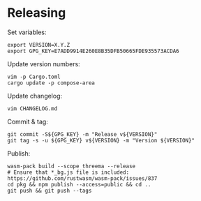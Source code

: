 # Releasing

Set variables:

    export VERSION=X.Y.Z
    export GPG_KEY=E7ADD9914E260E8B35DFB50665FDE935573ACDA6

Update version numbers:

    vim -p Cargo.toml
    cargo update -p compose-area

Update changelog:

    vim CHANGELOG.md

Commit & tag:

    git commit -S${GPG_KEY} -m "Release v${VERSION}"
    git tag -s -u ${GPG_KEY} v${VERSION} -m "Version ${VERSION}"

Publish:

    wasm-pack build --scope threema --release
    # Ensure that *_bg.js file is included: https://github.com/rustwasm/wasm-pack/issues/837
    cd pkg && npm publish --access=public && cd ..
    git push && git push --tags
